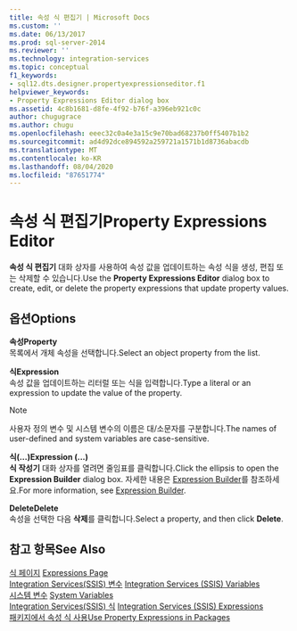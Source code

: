 ```yaml
---
title: 속성 식 편집기 | Microsoft Docs
ms.custom: ''
ms.date: 06/13/2017
ms.prod: sql-server-2014
ms.reviewer: ''
ms.technology: integration-services
ms.topic: conceptual
f1_keywords:
- sql12.dts.designer.propertyexpressionseditor.f1
helpviewer_keywords:
- Property Expressions Editor dialog box
ms.assetid: 4c8b1681-d8fe-4f92-b76f-a396eb921c0c
author: chugugrace
ms.author: chugu
ms.openlocfilehash: eeec32c0a4e3a15c9e70bad68237b0ff5407b1b2
ms.sourcegitcommit: ad4d92dce894592a259721a1571b1d8736abacdb
ms.translationtype: MT
ms.contentlocale: ko-KR
ms.lasthandoff: 08/04/2020
ms.locfileid: "87651774"
---
```

# <a name="property-expressions-editor"></a><span data-ttu-id="c96c2-102">속성 식 편집기</span><span class="sxs-lookup"><span data-stu-id="c96c2-102">Property Expressions Editor</span></span>
  <span data-ttu-id="c96c2-103">**속성 식 편집기** 대화 상자를 사용하여 속성 값을 업데이트하는 속성 식을 생성, 편집 또는 삭제할 수 있습니다.</span><span class="sxs-lookup"><span data-stu-id="c96c2-103">Use the **Property Expressions Editor** dialog box to create, edit, or delete the property expressions that update property values.</span></span>  
  
## <a name="options"></a><span data-ttu-id="c96c2-104">옵션</span><span class="sxs-lookup"><span data-stu-id="c96c2-104">Options</span></span>  
 <span data-ttu-id="c96c2-105">**속성**</span><span class="sxs-lookup"><span data-stu-id="c96c2-105">**Property**</span></span>  
 <span data-ttu-id="c96c2-106">목록에서 개체 속성을 선택합니다.</span><span class="sxs-lookup"><span data-stu-id="c96c2-106">Select an object property from the list.</span></span>  
  
 <span data-ttu-id="c96c2-107">**식**</span><span class="sxs-lookup"><span data-stu-id="c96c2-107">**Expression**</span></span>  
 <span data-ttu-id="c96c2-108">속성 값을 업데이트하는 리터럴 또는 식을 입력합니다.</span><span class="sxs-lookup"><span data-stu-id="c96c2-108">Type a literal or an expression to update the value of the property.</span></span>  
  
> [!NOTE]  
>  <span data-ttu-id="c96c2-109">사용자 정의 변수 및 시스템 변수의 이름은 대/소문자를 구분합니다.</span><span class="sxs-lookup"><span data-stu-id="c96c2-109">The names of user-defined and system variables are case-sensitive.</span></span>  
  
 <span data-ttu-id="c96c2-110">**식(...)**</span><span class="sxs-lookup"><span data-stu-id="c96c2-110">**Expression (...)**</span></span>  
 <span data-ttu-id="c96c2-111">**식 작성기** 대화 상자를 열려면 줄임표를 클릭합니다.</span><span class="sxs-lookup"><span data-stu-id="c96c2-111">Click the ellipsis to open the **Expression Builder** dialog box.</span></span> <span data-ttu-id="c96c2-112">자세한 내용은 [Expression Builder](expression-builder.md)를 참조하세요.</span><span class="sxs-lookup"><span data-stu-id="c96c2-112">For more information, see [Expression Builder](expression-builder.md).</span></span>  
  
 <span data-ttu-id="c96c2-113">**Delete**</span><span class="sxs-lookup"><span data-stu-id="c96c2-113">**Delete**</span></span>  
 <span data-ttu-id="c96c2-114">속성을 선택한 다음 **삭제**를 클릭합니다.</span><span class="sxs-lookup"><span data-stu-id="c96c2-114">Select a property, and then click **Delete**.</span></span>  
  
## <a name="see-also"></a><span data-ttu-id="c96c2-115">참고 항목</span><span class="sxs-lookup"><span data-stu-id="c96c2-115">See Also</span></span>  
 <span data-ttu-id="c96c2-116">[식 페이지](expressions-page.md) </span><span class="sxs-lookup"><span data-stu-id="c96c2-116">[Expressions Page](expressions-page.md) </span></span>  
 <span data-ttu-id="c96c2-117">[Integration Services&#40;SSIS&#41; 변수](../integration-services-ssis-variables.md) </span><span class="sxs-lookup"><span data-stu-id="c96c2-117">[Integration Services &#40;SSIS&#41; Variables](../integration-services-ssis-variables.md) </span></span>  
 <span data-ttu-id="c96c2-118">[시스템 변수](../system-variables.md) </span><span class="sxs-lookup"><span data-stu-id="c96c2-118">[System Variables](../system-variables.md) </span></span>  
 <span data-ttu-id="c96c2-119">[Integration Services&#40;SSIS&#41; 식](integration-services-ssis-expressions.md) </span><span class="sxs-lookup"><span data-stu-id="c96c2-119">[Integration Services &#40;SSIS&#41; Expressions](integration-services-ssis-expressions.md) </span></span>  
 [<span data-ttu-id="c96c2-120">패키지에서 속성 식 사용</span><span class="sxs-lookup"><span data-stu-id="c96c2-120">Use Property Expressions in Packages</span></span>](use-property-expressions-in-packages.md)  
  
  
